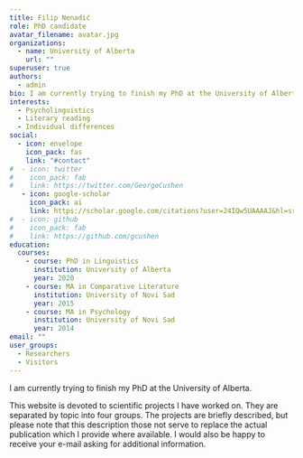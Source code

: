 ```yaml
---
title: Filip Nenadić
role: PhD candidate
avatar_filename: avatar.jpg
organizations:
  - name: University of Alberta
    url: ""
superuser: true
authors:
  - admin
bio: I am currently trying to finish my PhD at the University of Alberta.
interests:
  - Psycholinguistics
  - Literary reading
  - Individual differences
social:
  - icon: envelope
    icon_pack: fas
    link: "#contact"
#  - icon: twitter
#    icon_pack: fab
#    link: https://twitter.com/GeorgeCushen
   - icon: google-scholar
     icon_pack: ai
     link: https://scholar.google.com/citations?user=24IQw5UAAAAJ&hl=sr
#  - icon: github
#    icon_pack: fab
#    link: https://github.com/gcushen
education:
  courses:
    - course: PhD in Linguistics
      institution: University of Alberta
      year: 2020
    - course: MA in Comparative Literature
      institution: University of Novi Sad
      year: 2015
    - course: MA in Psychology
      institution: University of Novi Sad
      year: 2014
email: ""
user_groups:
  - Researchers
  - Visitors
---
```

I am currently trying to finish my PhD at the University of Alberta.

This website is devoted to scientific projects I have worked on. They are separated by topic into four groups. The projects are briefly described, but please note that this description those not serve to replace the actual publication which I provide where available. I would also be happy to receive your e-mail asking for additional information.
